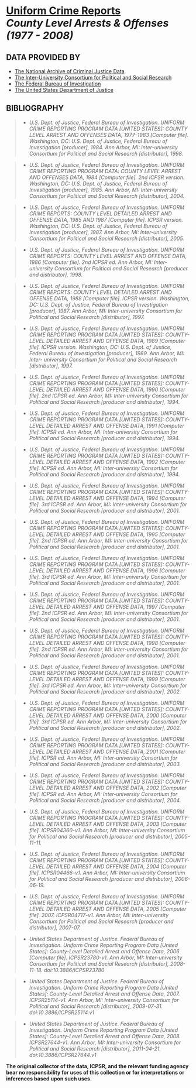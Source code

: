 <h1><u>Uniform Crime Reports</u>
<br><i>  County Level Arrests & Offenses <BR>(1977 - 2008)</i>
</h1>

## DATA PROVIDED BY

* [The National Archive of Criminal Justice Data](http://www.icpsr.umich.edu/icpsrweb/NACJD/)
* [The Inter-University Consortium for Political and Social Research](http://www.icpsr.umich.edu/icpsrweb/landing.jsp)
* [The Federal Bureau of Investigation](http://www.fbi.gov/)
* [The United States Department of Justice](http://www.justice.gov/)

## BIBLIOGRAPHY

> * *U.S. Dept. of Justice, Federal Bureau of Investigation. UNIFORM CRIME REPORTING PROGRAM DATA [UNITED STATES]: COUNTY LEVEL ARREST AND OFFENSES DATA, 1977-1983 [Computer file]. Washington, DC: U.S. Dept. of Justice, Federal Bureau of Investigation [producer], 1984. Ann Arbor, MI: Inter-university Consortium for Political and Social Research [distributor], 1998.*

> * *U.S. Dept. of Justice, Federal Bureau of Investigation. UNIFORM CRIME REPORTING PROGRAM DATA: COUNTY LEVEL ARREST AND OFFENSES DATA, 1984 [Computer file]. 2nd ICPSR version. Washington, DC: U.S. Dept. of Justice, Federal Bureau of Investigation [producer], 1985. Ann Arbor, MI: Inter-university Consortium for Political and Social Research [distributor], 2004.*

> * *U.S. Dept. of Justice, Federal Bureau of Investigation. UNIFORM CRIME REPORTS: COUNTY LEVEL DETAILED ARREST AND OFFENSE DATA, 1985 AND 1987 [Computer file]. ICPSR version. Washington, DC: U.S. Dept. of Justice, Federal Bureau of Investigation [producer], 1987. Ann Arbor, MI: Inter-university Consortium for Political and Social Research [distributor], 2005.*

> * *U.S. Dept. of Justice, Federal Bureau of Investigation. UNIFORM CRIME REPORTS: COUNTY LEVEL ARREST AND OFFENSE DATA, 1986 [Computer file]. 2nd ICPSR ed. Ann Arbor, MI: Inter- university Consortium for Political and Social Research [producer and distributor], 1998.*

> * *U.S. Dept. of Justice, Federal Bureau of Investigation. UNIFORM CRIME REPORTS: COUNTY LEVEL DETAILED ARREST AND OFFENSE DATA, 1988 [Computer file]. ICPSR version. Washington, DC: U.S. Dept. of Justice, Federal Bureau of Investigation [producer], 1987. Ann Arbor, MI: Inter-university Consortium for Political and Social Research [distributor], 1997.*

> * *U.S. Dept. of Justice, Federal Bureau of Investigation. UNIFORM CRIME REPORTING PROGRAM DATA [UNITED STATES]: COUNTY-LEVEL DETAILED ARREST AND OFFENSE DATA, 1989 [Computer file]. ICPSR version. Washington, DC: U.S. Dept. of Justice, Federal Bureau of Investigation [producer], 1989. Ann Arbor, MI: Inter- university Consortium for Political and Social Research [distributor], 1997.*

> * *U.S. Dept. of Justice, Federal Bureau of Investigation. UNIFORM CRIME REPORTING PROGRAM DATA [UNITED STATES]: COUNTY-LEVEL DETAILED ARREST AND OFFENSE DATA, 1990 [Computer file]. 2nd ICPSR ed. Ann Arbor, MI: Inter-university Consortium for Political and Social Research [producer and distributor], 1994.*

> * *U.S. Dept. of Justice, Federal Bureau of Investigation. UNIFORM CRIME REPORTING PROGRAM DATA [UNITED STATES]: COUNTY-LEVEL DETAILED ARREST AND OFFENSE DATA, 1991 [Computer file]. ICPSR ed. Ann Arbor, MI: Inter-university Consortium for Political and Social Research [producer and distributor], 1994.*

> * *U.S. Dept. of Justice, Federal Bureau of Investigation. UNIFORM CRIME REPORTING PROGRAM DATA [UNITED STATES]: COUNTY-LEVEL DETAILED ARREST AND OFFENSE DATA, 1992 [Computer file]. ICPSR ed. Ann Arbor, MI: Inter-university Consortium for Political and Social Research [producer and distributor], 1994.*

> * *U.S. Dept. of Justice, Federal Bureau of Investigation. UNIFORM CRIME REPORTING PROGRAM DATA [UNITED STATES]: COUNTY-LEVEL DETAILED ARREST AND OFFENSE DATA, 1994 [Computer file]. 3rd ICPSR ed. Ann Arbor, MI: Inter-university Consortium for Political and Social Research [producer and distributor], 2001.*

> * *U.S. Dept. of Justice, Federal Bureau of Investigation. UNIFORM CRIME REPORTING PROGRAM DATA [UNITED STATES]: COUNTY-LEVEL DETAILED ARREST AND OFFENSE DATA, 1995 [Computer file]. 2nd ICPSR ed. Ann Arbor, MI: Inter-university Consortium for Political and Social Research [producer and distributor], 2001.*

> * *U.S. Dept. of Justice, Federal Bureau of Investigation. UNIFORM CRIME REPORTING PROGRAM DATA [UNITED STATES]: COUNTY-LEVEL DETAILED ARREST AND OFFENSE DATA, 1996 [Computer file]. 3rd ICPSR ed. Ann Arbor, MI: Inter-university Consortium for Political and Social Research [producer and distributor], 2001.*

> * *U.S. Dept. of Justice, Federal Bureau of Investigation. UNIFORM CRIME REPORTING PROGRAM DATA [UNITED STATES]: COUNTY-LEVEL DETAILED ARREST AND OFFENSE DATA, 1997 [Computer file]. 2nd ICPSR ed. Ann Arbor, MI: Inter-university Consortium for Political and Social Research [producer and distributor], 2001.*

> * *U.S. Dept. of Justice, Federal Bureau of Investigation. UNIFORM CRIME REPORTING PROGRAM DATA [UNITED STATES]: COUNTY-LEVEL DETAILED ARREST AND OFFENSE DATA, 1998 [Computer file]. 2nd ICPSR ed. Ann Arbor, MI: Inter-university Consortium for Political and Social Research [producer and distributor], 2001.*

> * *U.S. Dept. of Justice, Federal Bureau of Investigation. UNIFORM CRIME REPORTING PROGRAM DATA [UNITED STATES]: COUNTY-LEVEL DETAILED ARREST AND OFFENSE DATA, 1999 [Computer file]. 3rd ICPSR ed. Ann Arbor, MI: Inter-university Consortium for Political and Social Research [producer and distributor], 2002.*

> * *U.S. Dept. of Justice, Federal Bureau of Investigation. UNIFORM CRIME REPORTING PROGRAM DATA [UNITED STATES]: COUNTY-LEVEL DETAILED ARREST AND OFFENSE DATA, 2000 [Computer file]. 3rd ICPSR ed. Ann Arbor, MI: Inter-university Consortium for Political and Social Research [producer and distributor], 2002.*

> * *U.S. Dept. of Justice, Federal Bureau of Investigation. UNIFORM CRIME REPORTING PROGRAM DATA [UNITED STATES]: COUNTY-LEVEL DETAILED ARREST AND OFFENSE DATA, 2001 [Computer file]. ICPSR ed. Ann Arbor, MI: Inter-university Consortium for Political and Social Research [producer and distributor], 2003.*

> * *U.S. Dept. of Justice, Federal Bureau of Investigation. UNIFORM CRIME REPORTING PROGRAM DATA [UNITED STATES]: COUNTY-LEVEL DETAILED ARREST AND OFFENSE DATA, 2002 [Computer file]. ICPSR ed. Ann Arbor, MI: Inter-university Consortium for Political and Social Research [producer and distributor], 2004.*
  
> * *U.S. Dept. of Justice, Federal Bureau of Investigation. UNIFORM CRIME REPORTING PROGRAM DATA [UNITED STATES]: COUNTY-LEVEL DETAILED ARREST AND OFFENSE DATA, 2003 [Computer file]. ICPSR04360-v1. Ann Arbor, MI: Inter-university Consortium for Political and Social Research [producer and distributor], 2005-11-11.*
  
> * *U.S. Dept. of Justice, Federal Bureau of Investigation. UNIFORM CRIME REPORTING PROGRAM DATA [UNITED STATES]: COUNTY-LEVEL DETAILED ARREST AND OFFENSE DATA, 2004 [Computer file]. ICPSR04466-v1. Ann Arbor, MI: Inter-university Consortium for Political and Social Research [producer and distributor], 2006-06-19.*
  
> * *U.S. Dept. of Justice, Federal Bureau of Investigation. UNIFORM CRIME REPORTING PROGRAM DATA [UNITED STATES]: COUNTY-LEVEL DETAILED ARREST AND OFFENSE DATA, 2005 [Computer file]. 2007. ICPSR04717-v1. Ann Arbor, MI: Inter-university Consortium for Political and Social Research [producer and distributor], 2007-07.*
  
> * *United States Department of Justice. Federal Bureau of Investigation. Uniform Crime Reporting Program Data [United States]: County-Level Detailed Arrest and Offense Data, 2006 [Computer file]. ICPSR23780-v1. Ann Arbor, MI: Inter-university Consortium for Political and Social Research [distributor], 2008-11-18. doi:10.3886/ICPSR23780*
  
> * *United States Department of Justice. Federal Bureau of Investigation. Uniform Crime Reporting Program Data [United States]: County-Level Detailed Arrest and Offense Data, 2007. ICPSR25114-v1. Ann Arbor, MI: Inter-university Consortium for Political and Social Research [distributor], 2009-07-31. doi:10.3886/ICPSR25114.v1*
  
> * *United States Department of Justice. Federal Bureau of Investigation. Uniform Crime Reporting Program Data [United States]: County-Level Detailed Arrest and Offense Data, 2008. ICPSR27644-v1. Ann Arbor, MI: Inter-university Consortium for Political and Social Research [distributor], 2011-04-21. doi:10.3886/ICPSR27644.v1*



**The original collector of the data, ICPSR, and the relevant funding agency bear no responsibility for uses of this collection or for interpretations or inferences based upon such uses.**
